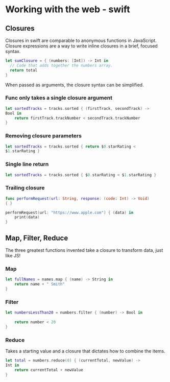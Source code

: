 # Working with the web - swift

## Closures

Closures in swift are comparable to anonymous functions in JavaScript. Closure expressions are a way to write inline closures in a brief, focused syntax.

```swift
let sumClosure = { (numbers: [Int]) -> Int in
  // Code that adds together the numbers array.
  return total
}
```

When passed as arguments, the closure syntax can be simplified. 

### Func only takes a single closure argument

```swift
let sortedTracks = tracks.sorted { (firstTrack, secondTrack) -> 
Bool in
    return firstTrack.trackNumber < secondTrack.trackNumber
}
```

### Removing closure parameters

```swift
let sortedTracks = tracks.sorted { return $0.starRating <
$1.starRating }
```

### Single line return

```swift
let sortedTracks = tracks.sorted { $0.starRating < $1.starRating }
```

### Trailing closure

```swift
func performRequest(url: String, response: (code: Int) -> Void) 
{ }

performRequest(url: "https://www.apple.com") { (data) in
    print(data)
}
```

## Map, Filter, Reduce

The three greatest functions invented take a closure to transform data, just like JS!

### Map

```swift
let fullNames = names.map { (name) -> String in
    return name + " Smith"
}
```

### Filter

```swift
let numbersLessThan20 = numbers.filter { (number) -> Bool in
 
    return number < 20
}
```

### Reduce

Takes a starting value and a closure that dictates how to combine the items.

```swift
let total = numbers.reduce(0) { (currentTotal, newValue) -> 
Int in
    return currentTotal + newValue
}
```